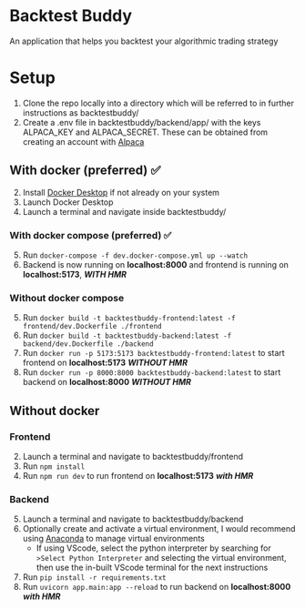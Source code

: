 # Backtest Buddy

An application that helps you backtest your algorithmic trading strategy

# Setup

1. Clone the repo locally into a directory which will be referred to in further instructions as backtestbuddy/
2. Create a .env file in backtestbuddy/backend/app/ with the keys ALPACA_KEY and ALPACA_SECRET. These can be obtained from creating an account with [Alpaca](https://alpaca.markets)

## With docker (preferred) ✅

2. Install [Docker Desktop](https://www.docker.com/products/docker-desktop/) if not already on your system
3. Launch Docker Desktop
4. Launch a terminal and navigate inside backtestbuddy/
### With docker compose (preferred) ✅

5. Run `docker-compose -f dev.docker-compose.yml up --watch`
6. Backend is now running on **localhost:8000** and frontend is running on **localhost:5173**, ***WITH HMR***

### Without docker compose

5. Run `docker build -t backtestbuddy-frontend:latest -f frontend/dev.Dockerfile ./frontend`
6. Run `docker build -t backtestbuddy-backend:latest -f backend/dev.Dockerfile ./backend`
7. Run `docker run -p 5173:5173 backtestbuddy-frontend:latest` to start frontend on **localhost:5173** ***WITHOUT HMR***
8. Run `docker run -p 8000:8000 backtestbuddy-backend:latest` to start backend on **localhost:8000** ***WITHOUT HMR***

## Without docker

### Frontend

2. Launch a terminal and navigate to backtestbuddy/frontend
3. Run `npm install`
4. Run `npm run dev` to run frontend on **localhost:5173** ***with HMR***

### Backend

5. Launch a terminal and navigate to backtestbuddy/backend
6. Optionally create and activate a virtual environment, I would recommend using [Anaconda](https://www.anaconda.com/download) to manage virtual environments
   - If using VScode, select the python interpreter by searching for `>Select Python Interpreter` and selecting the virtual environment, then use the in-built VScode terminal for the next instructions
7. Run `pip install -r requirements.txt`
8. Run `uvicorn app.main:app --reload` to run backend on **localhost:8000** ***with HMR***
